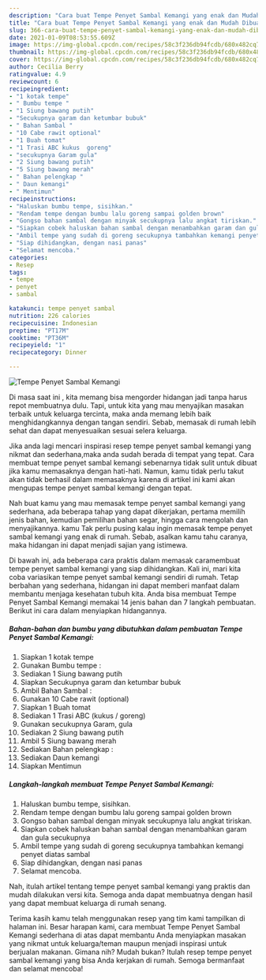 ```yaml
---
description: "Cara buat Tempe Penyet Sambal Kemangi yang enak dan Mudah Dibuat"
title: "Cara buat Tempe Penyet Sambal Kemangi yang enak dan Mudah Dibuat"
slug: 366-cara-buat-tempe-penyet-sambal-kemangi-yang-enak-dan-mudah-dibuat
date: 2021-01-09T08:53:55.609Z
image: https://img-global.cpcdn.com/recipes/58c3f236db94fcdb/680x482cq70/tempe-penyet-sambal-kemangi-foto-resep-utama.jpg
thumbnail: https://img-global.cpcdn.com/recipes/58c3f236db94fcdb/680x482cq70/tempe-penyet-sambal-kemangi-foto-resep-utama.jpg
cover: https://img-global.cpcdn.com/recipes/58c3f236db94fcdb/680x482cq70/tempe-penyet-sambal-kemangi-foto-resep-utama.jpg
author: Cecilia Berry
ratingvalue: 4.9
reviewcount: 6
recipeingredient:
- "1 kotak tempe"
- " Bumbu tempe "
- "1 Siung bawang putih"
- "Secukupnya garam dan ketumbar bubuk"
- " Bahan Sambal "
- "10 Cabe rawit optional"
- "1 Buah tomat"
- "1 Trasi ABC kukus  goreng"
- "secukupnya Garam gula"
- "2 Siung bawang putih"
- "5 Siung bawang merah"
- " Bahan pelengkap "
- " Daun kemangi"
- " Mentimun"
recipeinstructions:
- "Haluskan bumbu tempe, sisihkan."
- "Rendam tempe dengan bumbu lalu goreng sampai golden brown"
- "Gongso bahan sambal dengan minyak secukupnya lalu angkat tiriskan."
- "Siapkan cobek haluskan bahan sambal dengan menambahkan garam dan gula secukupnya"
- "Ambil tempe yang sudah di goreng secukupnya tambahkan kemangi penyet diatas sambal"
- "Siap dihidangkan, dengan nasi panas"
- "Selamat mencoba."
categories:
- Resep
tags:
- tempe
- penyet
- sambal

katakunci: tempe penyet sambal 
nutrition: 226 calories
recipecuisine: Indonesian
preptime: "PT17M"
cooktime: "PT36M"
recipeyield: "1"
recipecategory: Dinner

---
```



![Tempe Penyet Sambal Kemangi](https://img-global.cpcdn.com/recipes/58c3f236db94fcdb/680x482cq70/tempe-penyet-sambal-kemangi-foto-resep-utama.jpg)

Di masa  saat ini , kita memang bisa mengorder hidangan jadi tanpa harus repot membuatnya dulu. Tapi, untuk kita yang mau menyajikan masakan terbaik untuk keluarga tercinta, maka anda memang lebih baik menghidangkannya dengan tangan sendiri. Sebab, memasak di rumah lebih sehat dan dapat menyesuaikan sesuai selera keluarga.

Jika anda lagi mencari inspirasi resep tempe penyet sambal kemangi yang nikmat dan sederhana,maka anda sudah berada di tempat yang tepat. Cara membuat tempe penyet sambal kemangi  sebenarnya tidak sulit untuk dibuat jika kamu memasaknya dengan hati-hati. Namun, kamu tidak perlu takut akan tidak berhasil dalam memasaknya 
karena di artikel ini kami akan mengupas tempe penyet sambal kemangi dengan tepat.  



Nah buat kamu yang mau memasak tempe penyet sambal kemangi yang sederhana, ada beberapa tahap yang dapat dikerjakan, pertama memilih jenis bahan, kemudian pemilihan bahan segar, hingga cara mengolah dan menyajikannya. kamu Tak perlu pusing kalau ingin memasak tempe penyet sambal kemangi yang enak di rumah. Sebab, asalkan kamu  tahu caranya, maka hidangan ini dapat menjadi sajian yang istimewa.

Di bawah ini, ada beberapa cara praktis  dalam memasak caramembuat tempe penyet sambal kemangi yang siap dihidangkan. Kali ini, mari kita coba variasikan tempe penyet sambal kemangi sendiri di rumah. Tetap berbahan yang sederhana, hidangan ini dapat memberi manfaat dalam membantu menjaga kesehatan tubuh kita. Anda bisa membuat Tempe Penyet Sambal Kemangi memakai 14 jenis bahan dan 7 langkah pembuatan. Berikut ini cara dalam menyiapkan hidangannya.

<!--inarticleads1-->

##### Bahan-bahan dan bumbu yang dibutuhkan dalam pembuatan Tempe Penyet Sambal Kemangi:

1. Siapkan 1 kotak tempe
1. Gunakan  Bumbu tempe :
1. Sediakan 1 Siung bawang putih
1. Siapkan Secukupnya garam dan ketumbar bubuk
1. Ambil  Bahan Sambal :
1. Gunakan 10 Cabe rawit (optional)
1. Siapkan 1 Buah tomat
1. Sediakan 1 Trasi ABC (kukus / goreng)
1. Gunakan secukupnya Garam, gula
1. Sediakan 2 Siung bawang putih
1. Ambil 5 Siung bawang merah
1. Sediakan  Bahan pelengkap :
1. Sediakan  Daun kemangi
1. Siapkan  Mentimun




<!--inarticleads2-->

##### Langkah-langkah membuat Tempe Penyet Sambal Kemangi:

1. Haluskan bumbu tempe, sisihkan.
1. Rendam tempe dengan bumbu lalu goreng sampai golden brown
1. Gongso bahan sambal dengan minyak secukupnya lalu angkat tiriskan.
1. Siapkan cobek haluskan bahan sambal dengan menambahkan garam dan gula secukupnya
1. Ambil tempe yang sudah di goreng secukupnya tambahkan kemangi penyet diatas sambal
1. Siap dihidangkan, dengan nasi panas
1. Selamat mencoba.




Nah, itulah artikel tentang  tempe penyet sambal kemangi  yang praktis dan mudah dilakukan versi kita. Semoga anda dapat membuatnya dengan hasil yang dapat membuat keluarga di rumah senang. 

Terima kasih kamu telah menggunakan resep yang tim kami tampilkan di halaman ini. Besar harapan kami, cara membuat  Tempe Penyet Sambal Kemangi sederhana di atas dapat membantu Anda menyiapkan masakan yang nikmat untuk keluarga/teman maupun menjadi inspirasi untuk berjualan makanan. Gimana nih? Mudah bukan? Itulah resep tempe penyet sambal kemangi yang bisa Anda kerjakan di rumah. Semoga bermanfaat dan selamat mencoba!

